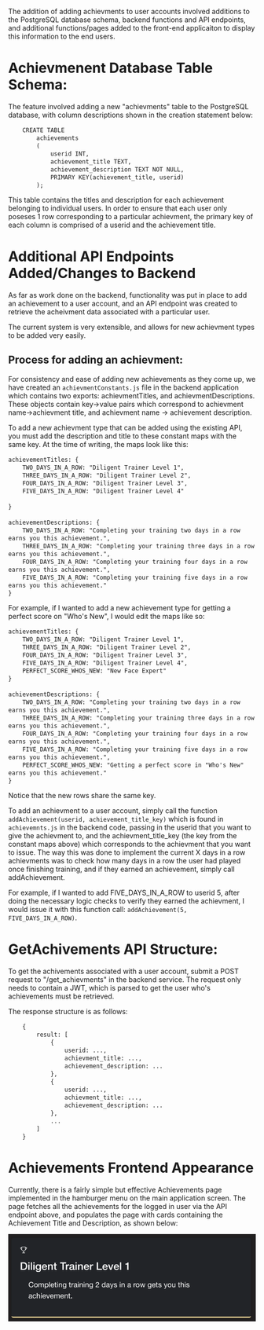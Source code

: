 The addition of adding achievments to user accounts involved additions to the PostgreSQL database schema,
backend functions and API endpoints, and additional functions/pages added to the front-end applicaiton to display this information to the end users.

# Achievmenent Database Table Schema:

The feature involved adding a new "achievments" table to the PostgreSQL database, with column descriptions shown in the creation statement below:
```
    CREATE TABLE 
        achievements 
        (
            userid INT, 
            achievement_title TEXT,
            achievement_description TEXT NOT NULL,
            PRIMARY KEY(achievement_title, userid)
        );
```
This table contains the titles and description for each achievement belonging to individual users.
In order to ensure that each user only poseses 1 row corresponding to a particular achievment, the primary key of each column 
is comprised of a userid and the achievement title.

# Additional API Endpoints Added/Changes to Backend

As far as work done on the backend, functionality was put in place to add an achievement to a user account, 
and an API endpoint was created to retrieve the acheivment data associated with a particular user.

The current system is very extensible, and allows for new achievment types to be added very easily.
    
## Process for adding an achievment:

For consistency and ease of adding new achievements as they come up, we have created an ```achievmentConstants.js``` file in the backend application which contains two exports: achievmentTitles, and achievmentDescriptions. 
These objects contain key->value pairs which correspond to achievment name->achievment title, and achievment name -> achievement description.

To add a new achievment type that can be added using the existing API, you must add the description and title to these constant maps with the same key.
At the time of writing, the maps look like this:
```
achievementTitles: {
    TWO_DAYS_IN_A_ROW: "Diligent Trainer Level 1",
    THREE_DAYS_IN_A_ROW: "Diligent Trainer Level 2",
    FOUR_DAYS_IN_A_ROW: "Diligent Trainer Level 3",
    FIVE_DAYS_IN_A_ROW: "Diligent Trainer Level 4"

}

achievementDescriptions: {
    TWO_DAYS_IN_A_ROW: "Completing your training two days in a row earns you this achievement.",
    THREE_DAYS_IN_A_ROW: "Completing your training three days in a row earns you this achievement.",
    FOUR_DAYS_IN_A_ROW: "Completing your training four days in a row earns you this achievement.",
    FIVE_DAYS_IN_A_ROW: "Completing your training five days in a row earns you this achievement."
}
```
For example, if I wanted to add a new achievement type for getting a perfect score on "Who's New", I would edit the maps like so:

```
achievementTitles: {
    TWO_DAYS_IN_A_ROW: "Diligent Trainer Level 1",
    THREE_DAYS_IN_A_ROW: "Diligent Trainer Level 2",
    FOUR_DAYS_IN_A_ROW: "Diligent Trainer Level 3",
    FIVE_DAYS_IN_A_ROW: "Diligent Trainer Level 4",
    PERFECT_SCORE_WHOS_NEW: "New Face Expert"
}

achievementDescriptions: {
    TWO_DAYS_IN_A_ROW: "Completing your training two days in a row earns you this achievement.",
    THREE_DAYS_IN_A_ROW: "Completing your training three days in a row earns you this achievement.",
    FOUR_DAYS_IN_A_ROW: "Completing your training four days in a row earns you this achievement.",
    FIVE_DAYS_IN_A_ROW: "Completing your training five days in a row earns you this achievement.",
    PERFECT_SCORE_WHOS_NEW: "Getting a perfect score in "Who's New" earns you this achievement."
}
```

Notice that the new rows share the same key.



To add an achievment to a user account, simply call the function ```addAchievement(userid, achievement_title_key)```
which is found in ```achievemnts.js``` in the backend code, passing in the userid that you want to give the achievment to, 
and the achievment_title_key (the key from the constant maps above) which corresponds to the achievment that you want to issue.
The way this was done to implement the current X days in a row achievments was to check how many days in a row the user had played once finishing training, and if they earned an achievement, simply call addAchievement.

For example, if I wanted to add FIVE_DAYS_IN_A_ROW to userid 5, after doing the necessary logic checks to verify they earned the achievment,
I would issue it with this function call: ```addAchievement(5, FIVE_DAYS_IN_A_ROW)```.


# GetAchivements API Structure:

To get the achivements associated with a user account, submit a POST request to "/get_achievments" in the backend service.
The request only needs to contain a JWT, which is parsed to get the user who's achievements must be retrieved.

The response structure is as follows:
```
    {
        result: [
            {
                userid: ...,
                achievment_title: ...,
                achievement_description: ...
            },
            {
                userid: ...,
                achievment_title: ...,
                achievement_description: ...
            },
            ...
        ]
    }
```

# Achievements Frontend Appearance

Currently, there is a fairly simple but effective Achievements page implemented in the hamburger menu on the main application screen. The page fetches all the achievements for the logged in user via the API endpoint above, and populates the page with cards containing the Achievement Title and Description, as shown below:

![image](./AchievementsCard.png) 

